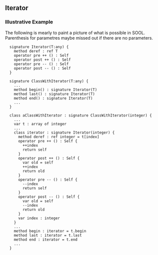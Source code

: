 ## Iterator ##

### Illustrative Example ###

The following is mearly to paint a picture of what is possible in SOOL. Parenthesis for parametres maybe missed out if there are no parameters.

```
  signature Iterator(T:any) {
    method deref : ref T
    operator pre ++ () : Self
    operator post ++ () : Self
    operator pre -- () : Self
    operator post -- () : Self
  }
```
```
  signature ClassWithIterator(T:any) {
    ...
    method begin() : signature Iterator(T)
    method last() : signature Iterator(T)
    method end() : signature Iterator(T)
    ...
  }
```
```
  class aClassWithIterator : signature ClassWithIterator(integer) {
    ...
    var t : array of integer
    ...
    class iterator : signature Iterator(integer) {
      method deref : ref integer = t[index]
      operator pre ++ () : Self {
        ++index
        return self
      }
      operator post ++ () : Self {
        var old = self
        ++index
        return old
      }
      operator pre -- () : Self {
        --index
        return self
      }
      operator post -- () : Self {
        var old = self
        --index
        return old
      }
      var index : integer
    }
    ...
    method begin : iterator = t.begin
    method last : iterator = t.last
    method end : iterator = t.end
    ...
  }
```

